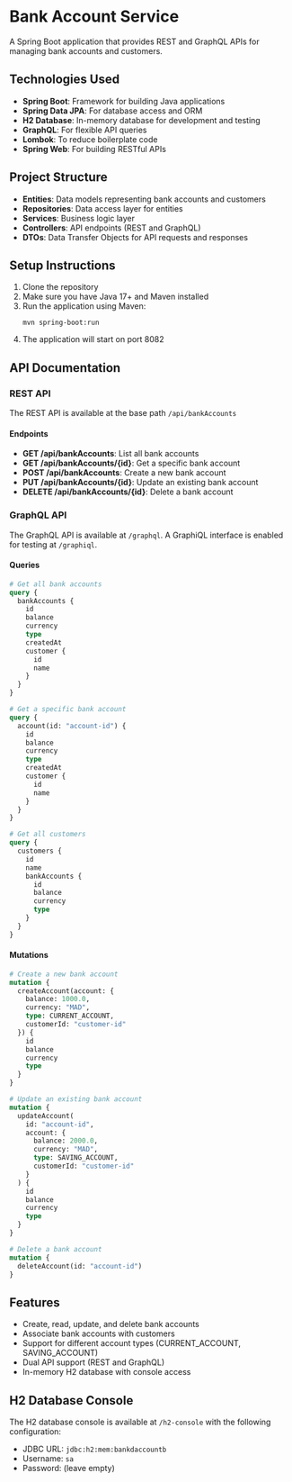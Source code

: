 # Bank Account Service

A Spring Boot application that provides REST and GraphQL APIs for managing bank accounts and customers.

## Technologies Used

- **Spring Boot**: Framework for building Java applications
- **Spring Data JPA**: For database access and ORM
- **H2 Database**: In-memory database for development and testing
- **GraphQL**: For flexible API queries
- **Lombok**: To reduce boilerplate code
- **Spring Web**: For building RESTful APIs

## Project Structure

- **Entities**: Data models representing bank accounts and customers
- **Repositories**: Data access layer for entities
- **Services**: Business logic layer
- **Controllers**: API endpoints (REST and GraphQL)
- **DTOs**: Data Transfer Objects for API requests and responses

## Setup Instructions

1. Clone the repository
2. Make sure you have Java 17+ and Maven installed
3. Run the application using Maven:
   ```
   mvn spring-boot:run
   ```
4. The application will start on port 8082

## API Documentation

### REST API

The REST API is available at the base path `/api/bankAccounts`

#### Endpoints

- **GET /api/bankAccounts**: List all bank accounts
- **GET /api/bankAccounts/{id}**: Get a specific bank account
- **POST /api/bankAccounts**: Create a new bank account
- **PUT /api/bankAccounts/{id}**: Update an existing bank account
- **DELETE /api/bankAccounts/{id}**: Delete a bank account

### GraphQL API

The GraphQL API is available at `/graphql`. A GraphiQL interface is enabled for testing at `/graphiql`.

#### Queries

```graphql
# Get all bank accounts
query {
  bankAccounts {
    id
    balance
    currency
    type
    createdAt
    customer {
      id
      name
    }
  }
}

# Get a specific bank account
query {
  account(id: "account-id") {
    id
    balance
    currency
    type
    createdAt
    customer {
      id
      name
    }
  }
}

# Get all customers
query {
  customers {
    id
    name
    bankAccounts {
      id
      balance
      currency
      type
    }
  }
}
```

#### Mutations

```graphql
# Create a new bank account
mutation {
  createAccount(account: {
    balance: 1000.0,
    currency: "MAD",
    type: CURRENT_ACCOUNT,
    customerId: "customer-id"
  }) {
    id
    balance
    currency
    type
  }
}

# Update an existing bank account
mutation {
  updateAccount(
    id: "account-id",
    account: {
      balance: 2000.0,
      currency: "MAD",
      type: SAVING_ACCOUNT,
      customerId: "customer-id"
    }
  ) {
    id
    balance
    currency
    type
  }
}

# Delete a bank account
mutation {
  deleteAccount(id: "account-id")
}
```

## Features

- Create, read, update, and delete bank accounts
- Associate bank accounts with customers
- Support for different account types (CURRENT_ACCOUNT, SAVING_ACCOUNT)
- Dual API support (REST and GraphQL)
- In-memory H2 database with console access

## H2 Database Console

The H2 database console is available at `/h2-console` with the following configuration:
- JDBC URL: `jdbc:h2:mem:bankdaccountb`
- Username: `sa`
- Password: (leave empty)